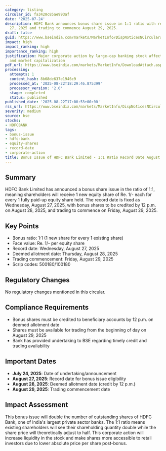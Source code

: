 ```yaml
---
category: listing
circular_id: fa3420c85ae993af
date: '2025-07-24'
description: HDFC Bank announces bonus share issue in 1:1 ratio with record date August
  27, 2025 and trading to commence August 29, 2025.
draft: false
guid: https://www.bseindia.com/markets/MarketInfo/DispNoticesNCirculars.aspx?Noticeid={F5490EEE-BB37-4779-806D-B6E523DB54BF}&noticeno=20250822-84&dt=08/22/2025&icount=84&totcount=86&flag=0
impact: high
impact_ranking: high
importance_ranking: high
justification: Major corporate action by large-cap banking stock affecting share structure
  and market capitalization
pdf_url: https://www.bseindia.com/markets/MarketInfo/DownloadAttach.aspx?id=20250822-84&attachedId=79a4803f-6087-4206-ba15-4b70adc3a0cc
processing:
  attempts: 1
  content_hash: 8b68de637e1946c9
  processed_at: '2025-08-22T18:29:46.875399'
  processor_version: '2.0'
  stage: completed
  status: published
published_date: '2025-08-22T17:00:53+00:00'
rss_url: https://www.bseindia.com/markets/MarketInfo/DispNoticesNCirculars.aspx?Noticeid={F5490EEE-BB37-4779-806D-B6E523DB54BF}&noticeno=20250822-84&dt=08/22/2025&icount=84&totcount=86&flag=0
severity: medium
source: bse
stocks:
- HDFCBANK
tags:
- bonus-issue
- hdfc-bank
- equity-shares
- record-date
- corporate-action
title: Bonus Issue of HDFC Bank Limited - 1:1 Ratio Record Date August 27, 2025
---
```


## Summary

HDFC Bank Limited has announced a bonus share issue in the ratio of 1:1, meaning shareholders will receive 1 new equity share of Re. 1/- each for every 1 fully paid-up equity share held. The record date is fixed as Wednesday, August 27, 2025, with bonus shares to be credited by 12 p.m. on August 28, 2025, and trading to commence on Friday, August 29, 2025.

## Key Points

- Bonus ratio: 1:1 (1 new share for every 1 existing share)
- Face value: Re. 1/- per equity share
- Record date: Wednesday, August 27, 2025
- Deemed allotment date: Thursday, August 28, 2025
- Trading commencement: Friday, August 29, 2025
- Scrip codes: 500180/100180

## Regulatory Changes

No regulatory changes mentioned in this circular.

## Compliance Requirements

- Bonus shares must be credited to beneficiary accounts by 12 p.m. on deemed allotment date
- Shares must be available for trading from the beginning of day on August 29, 2025
- Bank has provided undertaking to BSE regarding timely credit and trading availability

## Important Dates

- **July 24, 2025**: Date of undertaking/announcement
- **August 27, 2025**: Record date for bonus issue eligibility
- **August 28, 2025**: Deemed allotment date (credit by 12 p.m.)
- **August 29, 2025**: Trading commencement date

## Impact Assessment

This bonus issue will double the number of outstanding shares of HDFC Bank, one of India's largest private sector banks. The 1:1 ratio means existing shareholders will see their shareholding quantity double while the share price will theoretically adjust to half. This corporate action will increase liquidity in the stock and make shares more accessible to retail investors due to lower absolute price per share post-bonus.